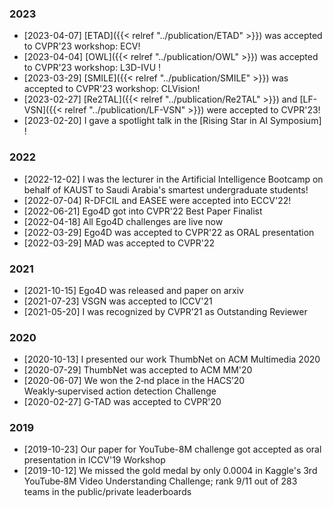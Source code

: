 
### 2023

- [2023-04-07] [ETAD]({{< relref "../publication/ETAD" >}}) was accepted to CVPR'23 workshop: ECV!
- [2023-04-04] [OWL]({{< relref "../publication/OWL" >}}) was accepted to CVPR'23 workshop: L3D-IVU !
- [2023-03-29] [SMILE]({{< relref "../publication/SMILE" >}}) was accepted to CVPR'23 workshop: CLVision!
- [2023-02-27] [Re2TAL]({{< relref "../publication/Re2TAL" >}}) and [LF-VSN]({{< relref "../publication/LF-VSN" >}}) were accepted to CVPR'23!
- [2023-02-20] I gave a spotlight talk in the [Rising Star in AI Symposium] !

### 2022

- [2022-12-02] I was the lecturer in the Artificial Intelligence Bootcamp on behalf of KAUST to Saudi Arabia's smartest undergraduate students!
- [2022-07-04] R-DFCIL and EASEE were accepted into ECCV'22!
- [2022-06-21] Ego4D got into CVPR'22 Best Paper Finalist
- [2022-04-18] All Ego4D challenges are live now
- [2022-03-29] Ego4D was accepted to CVPR'22 as ORAL presentation
- [2022-03-29] MAD was accepted to CVPR'22

### 2021 
- [2021-10-15] Ego4D was released and paper on arxiv
- [2021-07-23] VSGN was accepted to ICCV'21
- [2021-05-20] I was recognized by CVPR’21 as Outstanding Reviewer

### 2020 
- [2020-10-13] I presented our work ThumbNet on ACM Multimedia 2020
- [2020-07-29] ThumbNet was accepted to ACM MM'20
- [2020-06-07] We won the 2‑nd place in the HACS’20 Weakly‑supervised action detection Challenge
- [2020-02-27] G-TAD was accepted to CVPR'20

### 2019
- [2019-10-23] Our paper for YouTube-8M challenge got accepted as oral presentation in ICCV'19 Workshop
- [2019-10-12] We missed the gold medal by only 0.0004 in Kaggle's 3rd YouTube‑8M Video Understanding Challenge; rank 9/11 out of 283 teams in the public/private leaderboards



